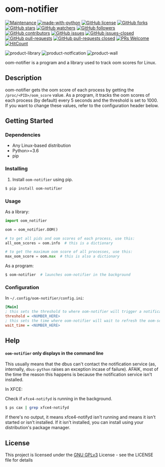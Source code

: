 # oom-notifier
[![Maintenance](https://img.shields.io/badge/Maintained%3F-yes-green.svg)](https://github.com/ALinuxPerson/oom-notifier/pulse/commit-activity)
[![made-with-python](https://img.shields.io/badge/Made%20with-Python-1f425f.svg)](https://www.python.org/)
[![GitHub license](https://img.shields.io/github/license/ALinuxPerson/oom-notifier.svg)](https://github.com/ALinuxPerson/oom-notifier/blob/master/LICENSE)
[![GitHub forks](https://img.shields.io/github/forks/ALinuxPerson/oom-notifier.svg?style=social&label=Fork&maxAge=2592000)](https://GitHub.com/ALinuxPerson/oom-notifier/network/)
[![GitHub stars](https://img.shields.io/github/stars/ALinuxPerson/oom-notifier.svg?style=social&label=Star&maxAge=2592000)](https://GitHub.com/ALinuxPerson/oom-notifier/stargazers/)
[![GitHub watchers](https://img.shields.io/github/watchers/ALinuxPerson/oom-notifier.svg?style=social&label=Watch&maxAge=2592000)](https://GitHub.com/ALinuxPerson/oom-notifier/watchers/)
[![GitHub followers](https://img.shields.io/github/followers/ALinuxPerson.svg?style=social&label=Follow&maxAge=2592000)](https://github.com/ALinuxPerson?tab=followers)
[![GitHub contributors](https://img.shields.io/github/contributors/ALinuxPerson/oom-notifier.svg)](https://github.com/ALinuxPerson/oom-notifier/graphs/contributors)
[![GitHub issues](https://img.shields.io/github/issues/ALinuxPerson/oom-notifier.svg)](https://GitHub.com/ALinuxPerson/oom-notifier/issues/)
[![GitHub issues-closed](https://img.shields.io/github/issues-closed/ALinuxPerson/oom-notifier.svg)](https://GitHub.com/ALinuxPerson/oom-notifier/issues?q=is%3Aissue+is%3Aclosed)
[![GitHub pull-requests](https://img.shields.io/github/issues-pr/ALinuxPerson/oom-notifier.svg)](https://GitHub.com/ALinuxPerson/oom-notifier/pull/)
[![GitHub pull-requests closed](https://img.shields.io/github/issues-pr-closed/ALinuxPerson/oom-notifier.svg)](https://GitHub.com/ALinuxPerson/oom-notifier/pull/)
[![PRs Welcome](https://img.shields.io/badge/PRs-welcome-brightgreen.svg?style=flat-square)](http://makeapullrequest.com)
[![HitCount](http://hits.dwyl.io/ALinuxPerson/badges.svg)](http://hits.dwyl.io/ALinuxPerson/badges)

![product-library](https://i.imgur.com/OiStRrR.png) ![product-notfication](https://i.imgur.com/ObQiICf.png) ![product-wall](https://i.imgur.com/WX92wi6.png)

oom-notifier is a program and a library used to track oom scores for Linux.

## Description

oom-notifier gets the oom score of each process by getting the `/proc/<PID>/oom_score` value. As a program, it tracks
the oom scores of each process (by default) every 5 seconds and the threshold is set to 1000. If you want to change these
values, refer to the configuration header below.

## Getting Started

### Dependencies

* Any Linux-based distribution
* Python>=3.6
* pip

### Installing

1. Install `oom-notifier` using pip.
```bash
$ pip install oom-notifier
```

### Usage

As a library:
```python
import oom_notifier

oom = oom_notifier.OOM()

# to get all pids and oom scores of each process, use this:
all_oom_scores = oom.info  # this is a dictionary

# to get the maximum oom score of all processes, use this:
max_oom_score = oom.max  # this is also a dictionary
```
As a program:
```bash
$ oom-notifier  # launches oom-notifier in the background
```

### Configuration
In `~/.config/oom-notifier/config.ini`:
```ini
[Main]
; this sets the threshold to where oom-notifier will trigger a notification if it passes this value
threshold = <NUMBER_HERE>
; this sets the time where oom-notifier will wait to refresh the oom-scores
wait_time = <NUMBER_HERE>
```

## Help

#### **`oom-notifier` only displays in the command line**

This usually means that the dbus can't contact the notification service (as, internally, `dbus-python` raises an exception incase of failure).
AFAIK, most of the time the reason this happens is because the notification service isn't installed.

In XFCE:

Check if `xfce4-notifyd` is running in the background.
```bash
$ ps cax | grep xfce4-notifyd
```
if there's no output, it means xfce4-notifyd isn't running and means it isn't started or isn't installed. If it isn't installed,
you can install using your distribution's package manager.

## License

This project is licensed under the [GNU GPLv3](https://choosealicense.com/licenses/gpl-3.0/) License - see the LICENSE file for details
